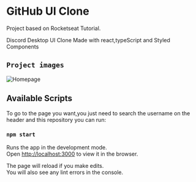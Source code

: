 # GitHub UI Clone

Project based on Rocketseat Tutorial.

Discord Desktop UI Clone Made with react,typeScript and Styled Components
## `Project images`
![Homepage](https://github.com/lucaspires-source/discord_UI_cloneblob/main/Project%20Images/clone.jpg?raw=true)


## Available Scripts

To go to the page you want,you just need to search the username on the header and this repository you can run:
 
### `npm start`

Runs the app in the development mode.\
Open [http://localhost:3000](http://localhost:3000) to view it in the browser.

The page will reload if you make edits.\
You will also see any lint errors in the console.
